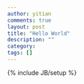 ```yaml
---
author: yitian
comments: true
layout: post
title: "Hello World"
description: ""
category: 
tags: []
---
```

{% include JB/setup %}



